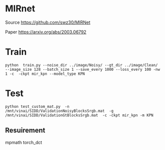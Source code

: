 # MIRnet

Source https://github.com/swz30/MIRNet

Paper https://arxiv.org/abs/2003.06792

# Train
```
python  train.py --noise_dir ../image/Noisy/ --gt_dir ../image/Clean/ --image_size 128 --batch_size 1 --save_every 1000 --loss_every 100 -nw 1 -c  -ckpt mir_kpn --model_type KPN
```


# Test 
```
python test_custom_mat.py  -n /mnt/vinai/SIDD/ValidationNoisyBlocksSrgb.mat  -g /mnt/vinai/SIDD/ValidationGtBlocksSrgb.mat  -c -ckpt mir_kpn -m KPN
```

## Resuirement 
mpmath
torch_dct
